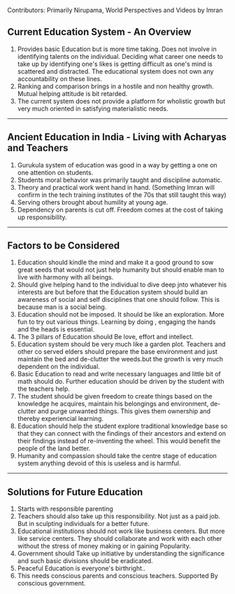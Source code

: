 Contributors: Primarily Nirupama, World Perspectives and Videos by Imran

## Current Education System - An Overview

1. Provides basic Education but is more time taking. Does not involve in identifying talents on the individual.  Deciding what career one needs to take up by identifying one's likes is getting difficult as one's mind is scattered and distracted. The educational system does not own any accountability on these lines.
2. Ranking and comparison brings in a hostile and non healthy growth. Mutual helping attitude is bit retarded.
3. The current system does not provide a platform for wholistic growth but very much oriented in satisfying materialistic needs.

---

## Ancient Education in India - Living with Acharyas and Teachers

1. Gurukula system of education was good in a way by getting a one on one attention on students.
2. Students moral behavior was primarily taught and discipline automatic.
3. Theory and practical work went hand in hand. (Something Imran will confirm in the tech training institutes of the 70s that still taught this way)
4. Serving others brought about humility at young age.
5. Dependency on parents is cut off. Freedom comes at the cost of taking up responsibility. 

---

## Factors to be Considered

1. Education should kindle the mind and make it a good ground to sow great seeds that would not just help humanity but should enable man to live with harmony with all beings.
2. Should give helping hand to the individual to dive deep jnto whatever his interests are but before that the Education system should build an awareness of social and self disciplines that one should follow. This is because man is a social being.
3. Education should not be imposed. It should be like an exploration.  More fun to try out various things. Learning by doing , engaging the hands and the heads is essential. 
4. The 3 pillars of Education should Be love, effort and intellect.
5. Education system should be very much like a garden plot. Teachers and other co served elders should prepare the base environment and just maintain the bed and de-clutter the weeds.but the growth is very much dependent on the individual.  
5. Basic Education to read and write necessary languages and little bit of math should do. Further education should be driven by the student with the teachers help.
6. The student should be given freedom to create things based on the knowledge he acquires, maintain his belongings and environment,  de-clutter and purge unwanted things. This gives them ownership and thereby experiencial learning.
7. Education should help the student explore traditional knowledge base so that they can connect with the findings of their ancestors and extend on their findings instead of re-inventing the wheel. This would benefit the people of the land better.
8. Humanity and compassion  should take the centre stage of education system anything devoid of this is useless and is harmful.

---

## Solutions for Future Education

1. Starts with responsible parenting
2. Teachers should also take up this responsibility.  Not just as a paid job. But in sculpting individuals for a better future. 
2. Educational institutions should not work like business centers. But more like service centers. They should collaborate and work with each other without the stress of money making or in gaining Popularity.
3. Government should Take up initiative by understanding the significance and such basic divisions should be eradicated.  
4. Peaceful Education is everyone's birthright.. 
5. This needs conscious parents and conscious teachers. Supported By conscious government. 
